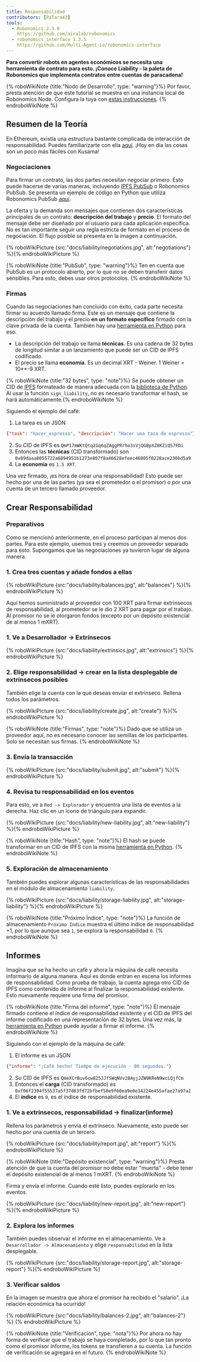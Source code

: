 ```yaml
---
title: Responsabilidad
contributors: [PaTara43]
tools:
  - Robonomics 2.3.0
    https://github.com/airalab/robonomics
  - robonomics_interface 1.3.5
    https://github.com/Multi-Agent-io/robonomics-interface
---
```


**Para convertir robots en agentes económicos se necesita una herramienta de contrato para esto. ¡Conoce Liability - la paleta de Robonomics que implementa contratos entre cuentas de paracadena!**

{% roboWikiNote {title:"Nodo de Desarrollo", type: "warning"}%} Por favor, presta atención de que este tutorial se muestra en una instancia local de Robonomics Node. Configura la tuya con [estas instrucciones](/docs/run-dev-node).
{% endroboWikiNote %}

## Resumen de la Teoría

En Ethereum, existía una estructura bastante complicada de interacción de responsabilidad. Puedes familiarizarte con ella [aquí](/docs/robonomics-how-it-works). ¡Hoy en día las cosas son un poco más fáciles con Kusama!

### Negociaciones

Para firmar un contrato, las dos partes necesitan negociar primero. Esto puede hacerse de varias maneras, incluyendo [IPFS PubSub](https://blog.ipfs.tech/25-pubsub/) o Robonomics PubSub. Se presenta un ejemplo de código en Python que utiliza Robonomics PubSub [aquí](https://multi-agent-io.github.io/robonomics-interface/usage.html#pubsub).

La oferta y la demanda son mensajes que contienen dos características principales de un contrato: **descripción del trabajo** y **precio**. El formato del mensaje debe ser diseñado por el usuario para cada aplicación específica. No es tan importante seguir una regla estricta de formato en el proceso de negociación. El flujo posible se presenta en la imagen a continuación.

{% roboWikiPicture {src:"docs/liability/negotiations.jpg", alt:"negotiations"} %}{% endroboWikiPicture %}

{% roboWikiNote {title:"PubSub", type: "warning"}%} Ten en cuenta que PubSub es un protocolo abierto, por lo que no se deben transferir datos sensibles. Para esto, debes usar otros protocolos.
{% endroboWikiNote %}

### Firmas

Cuando las negociaciones han concluido con éxito, cada parte necesita firmar su acuerdo llamado firma. Este es un mensaje que contiene la descripción del trabajo y el precio **en un formato específico** firmado con la clave privada de la cuenta. También hay una [herramienta en Python](https://multi-agent-io.github.io/robonomics-interface/modules.html#robonomicsinterface.Liability.sign_liability) para eso.
 - La descripción del trabajo se llama **técnicas**. Es una cadena de 32 bytes de longitud similar a un lanzamiento que puede ser un CID de IPFS codificado.
 - El precio se llama **economía**. Es un decimal XRT - Weiner. 1 Weiner = 10**-9 XRT.

{% roboWikiNote {title:"32 bytes", type: "note"}%} Se puede obtener un CID de [IPFS](https://ipfs.tech/) formateado de manera adecuada con la [biblioteca de Python](https://multi-agent-io.github.io/robonomics-interface/modules.html#robonomicsinterface.utils.ipfs_qm_hash_to_32_bytes). Al usar la función `sign_liability`, no es necesario transformar el hash, se hará automáticamente.{% endroboWikiNote %}

Siguiendo el ejemplo del café:

1. La tarea es un JSON
```json
{"task": "hacer_espresso", "descripción": "Hacer una taza de espresso"}
```
2. Su CID de IPFS es `QmP17mWKtQtq2Gq6qZAggPRrho3sVjQGBpXZ8KZiQ57FDi`
3. Entonces las **técnicas** (CID transformado) son `0x09daaa8055722a6894951b1273e807f8a46628efeec46805f0228ace230bd5a9`
4. La **economía** es `1.5 XRT`.

Una vez firmado, ¡es hora de crear una responsabilidad! Esto puede ser hecho por una de las partes (ya sea el prometedor o el promisor) o por una cuenta de un tercero llamado proveedor.

## Crear Responsabilidad

### Preparativos

Como se mencionó anteriormente, en el proceso participan al menos dos partes. Para este ejemplo, usemos tres y creemos un proveedor separado para esto. Supongamos que las negociaciones ya tuvieron lugar de alguna manera.

### 1. Crea tres cuentas y añade fondos a ellas

{% roboWikiPicture {src:"docs/liability/balances.jpg", alt:"balances"} %}{% endroboWikiPicture %}

Aquí hemos suministrado al proveedor con 100 XRT para firmar extrínsecos de responsabilidad, al prometedor se le dio 2 XRT para pagar por el trabajo. Al promisor no se le otorgaron fondos (excepto por un depósito existencial de al menos 1 mXRT).

### 1. Ve a Desarrollador -> Extrínsecos

{% roboWikiPicture {src:"docs/liability/extrinsics.jpg", alt:"extrinsics"} %}{% endroboWikiPicture %}

### 2. Elige responsabilidad -> crear en la lista desplegable de extrínsecos posibles

También elige la cuenta con la que deseas enviar el extrínseco. Rellena todos los parámetros.

{% roboWikiPicture {src:"docs/liability/create.jpg", alt:"create"} %}{% endroboWikiPicture %}

{% roboWikiNote {title:"Firmas", type: "note"}%} Dado que se utiliza un proveedor aquí, no es necesario conocer las semillas de los participantes. Solo se necesitan sus firmas.
{% endroboWikiNote %}

### 3. Envía la transacción

{% roboWikiPicture {src:"docs/liability/submit.jpg", alt:"submit"} %}{% endroboWikiPicture %}

### 4. Revisa tu responsabilidad en los eventos

Para esto, ve a `Red -> Explorador` y encuentra una lista de eventos a la derecha. Haz clic en un ícono de triángulo para expandir.

{% roboWikiPicture {src:"docs/liability/new-liability.jpg", alt:"new-liability"} %}{% endroboWikiPicture %}

{% roboWikiNote {title:"Hash", type: "note"}%} El hash se puede transformar en un CID de IPFS con la misma [herramienta en Python](https://multi-agent-io.github.io/robonomics-interface/modules.html#robonomicsinterface.utils.ipfs_32_bytes_to_qm_hash).
{% endroboWikiNote %}

### 5. Exploración de almacenamiento

También puedes explorar algunas características de las responsabilidades en el módulo de almacenamiento `liability`.

{% roboWikiPicture {src:"docs/liability/storage-liability.jpg", alt:"storage-liability"} %}{% endroboWikiPicture %}

{% roboWikiNote {title:"Próximo Índice", type: "note"}%} La función de almacenamiento `Próximo Índice` muestra el último índice de responsabilidad +1, por lo que aunque sea `1`, se explora la responsabilidad `0`.
{% endroboWikiNote %}

## Informes

Imagina que se ha hecho un café y ahora la máquina de café necesita informarlo de alguna manera. Aquí es donde entran en escena los informes de responsabilidad. Como prueba de trabajo, la cuenta agrega otro CID de IPFS como contenido de informe al finalizar la responsabilidad existente. Esto nuevamente requiere una firma del promisor.

{% roboWikiNote {title:"Firma del informe", type: "note"}%} El mensaje firmado contiene el índice de responsabilidad existente y el CID de IPFS del informe codificado en una representación de 32 bytes. Una vez más, la [herramienta en Python](https://multi-agent-io.github.io/robonomics-interface/modules.html#robonomicsinterface.Liability.sign_report) puede ayudar a firmar el informe.
{% endroboWikiNote %}

Siguiendo con el ejemplo de la máquina de café:

1. El informe es un JSON
```json
{"informe": "¡Café hecho! Tiempo de ejecución - 80 segundos."}
```
2. Su CID de IPFS es `QmeXCrBuv6cw825JJfSWqNVv28AyjJZW9KReN9wcLQjfCm`
3. Entonces el **carga** (CID transformado) es `0xf06f2394f55537a5f37d63fd72bfbef50e9f60ea9e0e34224e455afae27a97a2`
4. El **índice** es `0`, es el índice de responsabilidad existente.

### 1. Ve a extrínsecos, responsabilidad -> finalizar(informe)

Rellena los parámetros y envía el extrínseco. Nuevamente, esto puede ser hecho por una cuenta de un tercero.

{% roboWikiPicture {src:"docs/liability/report.jpg", alt:"report"} %}{% endroboWikiPicture %}

{% roboWikiNote {title:"Depósito existencial", type: "warning"}%} Presta atención de que la cuenta del promisor no debe estar "muerta" - debe tener el depósito existencial de al menos 1 mXRT.
{% endroboWikiNote %}

Firma y envía el informe. Cuando esté listo, puedes explorarlo en los eventos.

{% roboWikiPicture {src:"docs/liability/new-report.jpg", alt:"new-report"} %}{% endroboWikiPicture %}

### 2. Explora los informes

También puedes observar el informe en el almacenamiento. Ve a `Desarrollador -> Almacenamiento` y elige `responsabilidad` en la lista desplegable.

{% roboWikiPicture {src:"docs/liability/storage-report.jpg", alt:"storage-report"} %}{% endroboWikiPicture %}

### 3. Verificar saldos

En la imagen se muestra que ahora el promisor ha recibido el "salario". ¡La relación económica ha ocurrido!

{% roboWikiPicture {src:"docs/liability/balances-2.jpg", alt:"balances-2"} %} {% endroboWikiPicture %}

{% roboWikiNote {title:"Verificación", type: "nota"}%} Por ahora no hay forma de verificar que el trabajo se haya completado, por lo que tan pronto como el promisor informe, los tokens se transfieren a su cuenta. La función de verificación se agregará en el futuro.
{% endroboWikiNote %}